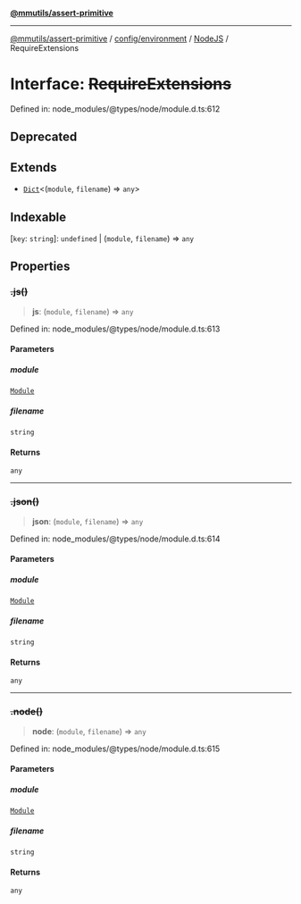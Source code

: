 [**@mmutils/assert-primitive**](../../../../../README.md)

***

[@mmutils/assert-primitive](../../../../../modules.md) / [config/environment](../../../README.md) / [NodeJS](../README.md) / RequireExtensions

# Interface: ~~RequireExtensions~~

Defined in: node\_modules/@types/node/module.d.ts:612

## Deprecated

## Extends

- [`Dict`](Dict.md)\<(`module`, `filename`) => `any`\>

## Indexable

\[`key`: `string`\]: `undefined` \| (`module`, `filename`) => `any`

## Properties

### ~~.js()~~

> **js**: (`module`, `filename`) => `any`

Defined in: node\_modules/@types/node/module.d.ts:613

#### Parameters

##### module

[`Module`](Module.md)

##### filename

`string`

#### Returns

`any`

***

### ~~.json()~~

> **json**: (`module`, `filename`) => `any`

Defined in: node\_modules/@types/node/module.d.ts:614

#### Parameters

##### module

[`Module`](Module.md)

##### filename

`string`

#### Returns

`any`

***

### ~~.node()~~

> **node**: (`module`, `filename`) => `any`

Defined in: node\_modules/@types/node/module.d.ts:615

#### Parameters

##### module

[`Module`](Module.md)

##### filename

`string`

#### Returns

`any`
